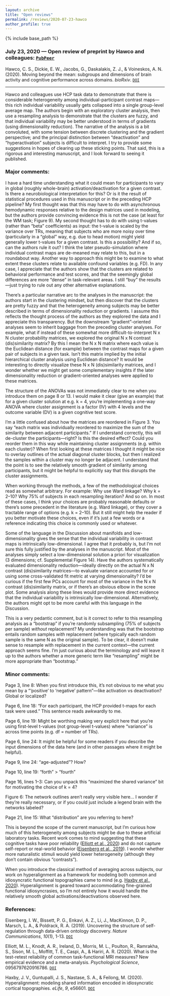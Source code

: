 ```yaml
---
layout: archive
title: "Open reviews"
permalink: /reviews/2020-07-23-hawco
author_profile: true
---
```


{% include base_path %}

### July 23, 2020 &mdash; Open review of preprint by Hawco and colleagues: [`PubPeer`](https://pubpeer.com/publications/E65BA050796D9BAEB4BA801AB6514A#1)
Hawco, C. S., Dickie, E. W., Jacobs, G., Daskalakis, Z. J., & Voineskos, A. N. (2020). Moving beyond the mean: subgroups and dimensions of brain activity and cognitive performance across domains. *bioRxiv*. [`DOI`](https://doi.org/10.1101/2020.02.28.970673)

---

Hawco and colleagues use HCP task data to demonstrate that there is considerable heterogeneity among individual-participant contrast maps&mdash;this rich individual variability usually gets collapsed into a single group-level average map. The authors begin with an exploratory cluster analysis, then use a resampling analysis to demonstrate that the clusters are fuzzy, and that individual variability may be better understood in terms of gradients (using dimensionality reduction). The narrative of the analysis is a bit convoluted, with some tension between discrete clustering and the gradient perspective; and the principal distinction between “deactivation” and “hyperactivation” subjects is difficult to interpret. I try to provide some suggestions in hopes of clearing up these sticking points. That said, this is a rigorous and interesting manuscript, and I look forward to seeing it published.

### Major comments:

I have a hard time understanding what it could mean for participants to vary in global (roughly whole-brain) activation/deactivation for a given contrast. Is there a neurobiological interpretation for this? Or is it the result of statistical procedures used in this manuscript or in the preceding HCP pipeline? My first thought was that this may have to do with asynchronous hemodynamic responses relative to the design matrices used in modeling, but the authors provide convincing evidence this is not the case (at least for the WM task; Figure 9). My second thought has to do with using t-values (rather than “beta” coefficients) as input: the t-value is scaled by the variance over TRs, meaning that subjects who are more noisy over time (particularly in a “global” way, e.g. due to head motion) might yield generally lower t-values for a given contrast. Is this a possibility? And if so, can the authors rule it out? I think the later pseudo-simulation where individual contrast maps are de-meaned may relate to this, but in a roundabout way. Another way to approach this might be to examine to what extent these clusters relate to available confound variables (e.g. FD). In any case, I appreciate that the authors show that the clusters are related to behavioral performance and test scores, and that the seemingly global differences are more “dense” in task-relevant areas. I still “buy” the results&mdash;just trying to rule out any other alternative explanations.

There’s a particular narrative arc to the analyses in the manuscript: the authors start in the clustering mindset, but then discover that the clusters are pretty fuzzy and that the heterogeneity among subjects may be better described in terms of dimensionality reduction or gradients. I assume this reflects the thought process of the authors as they explored the data and I appreciate this transparency. But the downstream “gradient”-oriented analyses seem to inherit baggage from the preceding cluster analyses. For example, what if instead of these somewhat more difficult-to-interpret N x N cluster probability matrices, we explored the original N x N contrast (dis)similarity matrix? By this I mean the N x N matrix where each value is the Euclidean distance (for example) between the contrast maps for a given pair of subjects in a given task. Isn’t this matrix implied by the initial hierarchical cluster analysis using Euclidean distance? It would be interesting to directly visualize these N x N (dis)similarity matrices, and I wonder whether we might get some complementary insights if the later dimensionality reduction or gradient-oriented analyses were applied to these matrices.

The structure of the ANOVAs was not immediately clear to me when you introduce them on page 8 or 13. I would make it clear (give an example) that for a given cluster solution at e.g. k = 4, you’re implementing a one-way ANOVA where cluster assignment is a factor (IV) with 4 levels and the outcome variable (DV) is a given cognitive test score.

I’m a little confused about how the matrices are reordered in Figure 3. You say “each matrix was individually reordered to maximize the sum of the similarity between adjacent participants.” If I understand correctly, this will de-cluster the participants&mdash;right? Is this the desired effect? Could you reorder them in this way while maintaining cluster assignments (e.g. within each cluster)? When first looking at these matrices I thought it might be nice to overlay outlines of the actual diagonal cluster blocks, but then I realized the samples within a cluster may no longer be adjacent. I understand that the point is to see the relatively smooth gradient of similarity among participants, but it might be helpful to explicitly say that this disrupts the cluster assignments. 

When working through the methods, a few of the methodological choices read as somewhat arbitrary. For example: Why use Ward linkage? Why k = 2–10? Why 75% of subjects in each resampling iteration? And so on. In most of these cases, I think your choices are probably reasonable defaults or there’s some precedent in the literature (e.g. Ward linkage), or they cover a tractable range of options (e.g. k = 2–10). But it still might help the reader if you better motivate these choices, even if it’s just a few words or a reference indicating this choice is commonly used or whatever.

Some of the language in the Discussion about manifolds and low-dimensionality gives the sense that the individual variability in contrast maps is intrinsically low-dimensional. I agree that it probably is, but I’m not sure this fully justified by the analyses in the manuscript. Most of the analyses simply select a low-dimensional solution a priori for visualization (3 dimensions; cf. Supplemental Figure 14). Have the authors systematically evaluated dimensionality reduction&mdash;ideally directly on the actual N x N contrast (dis)similarity matrices&mdash;to evaluate variance accounted for or using some cross-validated fit metric at varying dimensionality? I’d be curious if the first few PCs account for most of the variance in the N x N contrast (dis)similarity matrix, or if there’s an obvious elbow in the scree plot. Some analysis along these lines would provide more direct evidence that the individual variability is intrinsically low-dimensional. Alternatively, the authors might opt to be more careful with this language in the Discussion.

This is a very pedantic comment, but is it correct to refer to this resampling analysis as a “bootstrap” if you’re randomly subsampling (75% of subjects per sample) *without* replacement? My understanding was that the bootstrap entails random samples *with* replacement (where typically each random sample is the same N as the original sample). To be clear, it doesn’t make sense to resample with replacement in the current context&mdash;the current approach seems fine. I’m just curious about the terminology and will leave it up to the authors whether a more generic term like “resampling” might be more appropriate than “bootstrap.”

### Minor comments:

Page 3, line 8: When you first introduce this, it’s not obvious to me what you mean by a “‘positive’ to ‘negative’ pattern”&mdash;like activation vs deactivation? Global or localized?

Page 6, line 18: “For each participant, the HCP provided t-maps for each task were used.” This sentence reads awkwardly to me.

Page 6, line 19: Might be worthing making very explicit here that you’re using first-level t-values (not group-level t-values) where “variance” is across time points (e.g. df = number of TRs).

Page 6, line 24: It might be helpful for some readers if you describe the input dimensions of the data here (and in other passages where it might be helpful).

Page 9, line 24: “age-adjusted”? How?

Page 10, line 19: “forth” > “fourth”

Page 16, lines 1–3: Can you unpack this “maximized the shared variance” bit for motivating the choice of k = 4?

Figure 6: The network outlines aren’t really very visible here… I wonder if they’re really necessary, or if you could just include a legend brain with the networks labeled?

Page 21, line 15: What “distribution” are you referring to here?

This is beyond the scope of the current manuscript, but I’m curious how much of this heterogeneity among subjects might be due to these artificial laboratory tasks. Recent work comes to mind suggesting that these cognitive tasks have poor reliability ([Elliott et al., 2020](https://doi.org/10.1177%2F0956797620916786)) and do not capture self-report or real-world behavior ([Eisenberg et al., 2019](https://doi.org/10.1038/s41467-019-10301-1)). I wonder whether more naturalistic stimuli would yield lower heterogeneity (although they don’t contain obvious “contrasts”).

When you introduce the classical method of averaging across subjects, our work on hyperalignment as a framework for modeling both common and idiosyncratic functional topographies came to mind (e.g. [Haxby et al., 2020](https://doi.org/10.7554/eLife.56601)). Hyperalignment is geared toward accommodating fine-grained functional idiosyncrasies, so I’m not entirely how it would handle the relatively smooth global activations/deactivations observed here.

### References:

Eisenberg, I. W., Bissett, P. G., Enkavi, A. Z., Li, J., MacKinnon, D. P., Marsch, L. A., & Poldrack, R. A. (2019). Uncovering the structure of self-regulation through data-driven ontology discovery. *Nature Communications*, *10*(1), 1-13. [`DOI`](https://doi.org/10.1038/s41467-019-10301-1)

Elliott, M. L., Knodt, A. R., Ireland, D., Morris, M. L., Poulton, R., Ramrakha, S., Sison, M. L., Moffitt, T. E., Caspi, A., & Hariri, A. R. (2020). What is the test-retest reliability of common task-functional MRI measures? New empirical evidence and a meta-analysis. *Psychological Science*, 0956797620916786. [`DOI`](https://doi.org/10.1177%2F0956797620916786)

Haxby, J. V., Guntupalli, J. S., Nastase, S. A., & Feilong, M. (2020). Hyperalignment: modeling shared information encoded in idiosyncratic cortical topographies. *eLife*, *9*, e56601. [`DOI`](https://doi.org/10.7554/eLife.56601)
